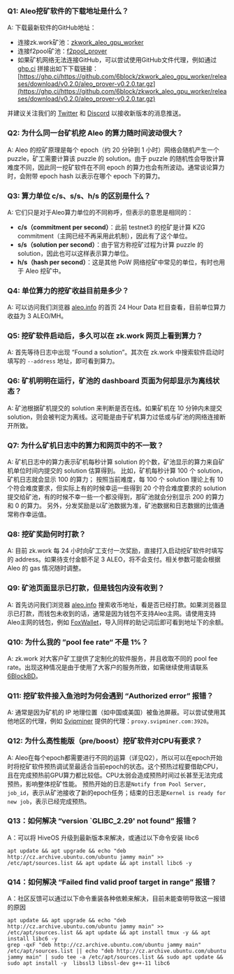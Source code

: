### Q1: Aleo挖矿软件的下载地址是什么？

A: 下载最新软件的GitHub地址：
- 连接zk.work矿池：[zkwork_aleo_gpu_worker](https://github.com/6block/zkwork_aleo_gpu_worker/releases)
- 连接f2pool矿池：[f2pool_prover](https://github.com/6block/f2pool_prover/releases)
- 如果矿机网络无法连接GitHub，可以尝试使用GitHub文件代理，例如通过 [ghp.ci](https://ghp.ci/) 拼接出如下下载链接：[https://ghp.ci/https://github.com/6block/zkwork_aleo_gpu_worker/releases/download/v0.2.0/aleo_prover-v0.2.0.tar.gz](https://ghp.ci/https://github.com/6block/zkwork_aleo_gpu_worker/releases/download/v0.2.0/aleo_prover-v0.2.0.tar.gz)

并建议关注我们的 [Twitter](https://x.com/ZKWorkHQ) 和 [Discord](https://discord.com/invite/pKufwyjGFF) 以接收新版本的消息推送。


### Q2: 为什么同一台矿机挖 Aleo 的算力随时间波动很大？

A: Aleo 的挖矿原理是每个 epoch（约 20 分钟到 1 小时）网络会随机产生一个 puzzle，矿工需要计算该 puzzle 的 solution。由于 puzzle 的随机性会导致计算难度不同，因此同一挖矿软件在不同 epoch 的算力也会有所波动。通常谈论算力时，会附带 epoch hash 以表示在哪个 epoch 下的算力。


### Q3: 算力单位 c/s、s/s、h/s 的区别是什么？

A: 它们只是对于Aleo算力单位的不同称呼，但表示的意思是相同的：
- **c/s（commitment per second）**：此前 testnet3 的挖矿是计算 KZG commitment（主网已经不再采用此机制），因此有了这个单位。
- **s/s（solution per second）**：由于官方称挖矿过程为计算 puzzle 的 solution，因此也可以这样表示算力单位。
- **h/s（hash per second）**：这是其他 PoW 网络挖矿中常见的单位，有时也用于 Aleo 挖矿中。


### Q4: 单位算力的挖矿收益目前是多少？

A: 可以访问我们浏览器 [aleo.info](https://aleo.info/) 的首页 24 Hour Data 栏目查看，目前单位算力收益为 3 ALEO/MH。


### Q5: 挖矿软件启动后，多久可以在 zk.work 网页上看到算力？

A: 首先等待日志中出现 “Found a solution”。其次在 zk.work 中搜索软件启动时填写的 `--address` 地址，即可看到算力。


### Q6: 矿机明明在运行，矿池的 dashboard 页面为何却显示为离线状态？

A: 矿池根据矿机提交的 solution 来判断是否在线。如果矿机在 10 分钟内未提交 solution，则会被判定为离线。这可能是由于矿机算力过低或与矿池的网络连接断开所致。


### Q7: 为什么矿机日志中的算力和网页中的不一致？

A: 矿机日志中的算力表示矿机每秒计算 solution 的个数，矿池显示的算力来自矿机单位时间内提交的 solution 估算得到。
比如，矿机每秒计算 100 个 solution，矿机日志就会显示 100 的算力；
按照当前难度，每 100 个 solution 理论上有 10 个符合难度要求，但实际上有的时候幸运一些得到 20 个符合难度要求的 solution 提交给矿池，有的时候不幸一些一个都没得到，那矿池就会分别显示 200 的算力和 0 的算力。
另外，分发奖励是以矿池数据为准，矿池数据和日志数据的比值通常称作幸运值。


### Q8: 挖矿奖励何时打款？

A: 目前 zk.work 每 24 小时向矿工支付一次奖励，直接打入启动挖矿软件时填写的 address。如果待支付金额不足 3 ALEO，将不会支付。相关参数可能会根据 Aleo 的 gas 情况随时调整。


### Q9: 矿池页面显示已打款，但是钱包内没有收到？

A: 首先访问我们浏览器 [aleo.info](https://aleo.info/) 搜索收币地址，看是否已经打款。如果浏览器显示已打款，而钱包未收到的话，通常是因为钱包不支持Aleo主网。请使用支持Aleo主网的钱包，例如 [FoxWallet](https://foxwallet.com/)，导入同样的助记词后即可看到地址下的余额。


### Q10: 为什么我的 ”pool fee rate“ 不是 1%？

A: zk.work 对大客户矿工提供了定制化的软件服务，并且收取不同的 pool fee rate。出现这种情况是由于使用了大客户的服务所致，如需继续使用请联系 [6BlockBD](https://t.me/sixblockofficial)。


### Q11: 挖矿软件接入鱼池时为何会遇到 “Authorized error” 报错？

A: 通常是因为矿机的 IP 地理位置（如中国或美国）被鱼池屏蔽。可以尝试使用其他地区的代理，例如 [Svipminer](https://www.svipminer.com/) 提供的代理：`proxy.svipminer.com:3920`。


### Q12: 为什么高性能版（pre/boost）挖矿软件对CPU有要求？

A: Aleo在每个epoch都需要进行不同的运算（详见Q2），所以可以在epoch开始时将挖矿软件预热调试至最适合当前epoch的状态。这个预热过程要借助CPU，且在完成预热前GPU算力都比较低。CPU太弱会造成预热时间过长甚至无法完成预热，影响整体挖矿性能。
预热开始的日志是`Notify from Pool Server, job_id`，表示从矿池接收了新的epoch任务；结束的日志是`Kernel is ready for new job`，表示已经完成预热。


### Q13：如何解决 “version `GLIBC_2.29' not found” 报错？
A：可以将 HiveOS 升级到最新版本来解决，或通过以下命令安装 libc6
```
apt update && apt upgrade && echo "deb http://cz.archive.ubuntu.com/ubuntu jammy main" >> /etc/apt/sources.list && apt update && apt install libc6 -y
```


### Q14：如何解决 “Failed find valid proof target in range” 报错？
A：社区反馈可以通过以下命令重装各种依赖来解决，目前未能查明导致这一报错的原因
```
apt update && apt upgrade && echo "deb http://cz.archive.ubuntu.com/ubuntu jammy main" >> /etc/apt/sources.list && apt update && apt install tmux -y && apt install libc6 -y
grep -qxF "deb http://cz.archive.ubuntu.com/ubuntu jammy main" /etc/apt/sources.list || echo "deb http://cz.archive.ubuntu.com/ubuntu jammy main" | sudo tee -a /etc/apt/sources.list && sudo apt update && sudo apt install -y  libssl3 libssl-dev g++-11 libc6
```

